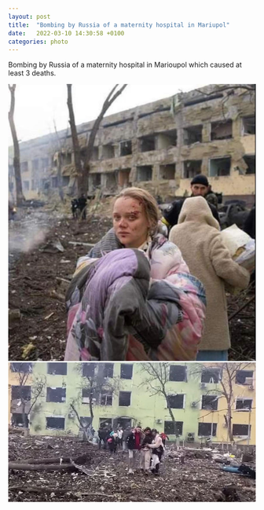 ```yaml
---
layout: post
title:  "Bombing by Russia of a maternity hospital in Mariupol"
date:   2022-03-10 14:30:58 +0100
categories: photo
---
```


Bombing by Russia of a maternity hospital in Marioupol which caused at least 3 deaths.

<img src="/assets/images/FNhZzuWWYAIXYnD.jpeg">
<img src="/assets/images/maroupol.jpg">

